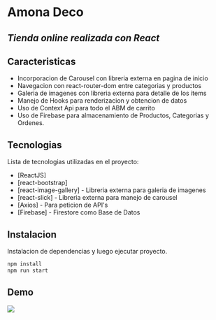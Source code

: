 # Amona Deco

## _Tienda online realizada con React_

## Caracteristicas

- Incorporacion de Carousel con libreria externa en pagina de inicio
- Navegacion con react-router-dom entre categorias y productos
- Galeria de imagenes con libreria externa para detalle de los items
- Manejo de Hooks para renderizacion y obtencion de datos
- Uso de Context Api para todo el ABM de carrito
- Uso de Firebase para almacenamiento de Productos, Categorias y Ordenes.

## Tecnologias

Lista de tecnologias utilizadas en el proyecto:

- [ReactJS]
- [react-bootstrap]
- [react-image-gallery] - Libreria externa para galeria de imagenes
- [react-slick] - Libreria externa para manejo de carousel
- [Axios] - Para peticion de API's
- [Firebase] - Firestore como Base de Datos

## Instalacion

Instalacion de dependencias y luego ejecutar proyecto.

```sh
npm install
npm run start
```

## Demo

![](https://res.cloudinary.com/www-amonadeco-com-ar/image/upload/v1631901496/AmonaDeco/Grabacio%C3%8C_n_de_pantalla_2021-09-17_a_la_s_14.42.46_online-video-cutter.com_d16skr.gif)
